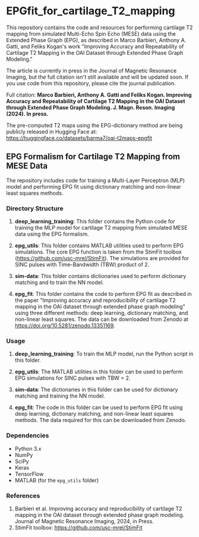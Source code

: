 # EPGfit_for_cartilage_T2_mapping
This repository contains the code and resources for performing cartilage T2 mapping from simulated Multi-Echo Spin Echo (MESE) data using the Extended Phase Graph (EPG), as described in Marco Barbieri, Anthony A. Gatti, and Feliks Kogan's work "Improving Accuracy and Repeatability of Cartilage T2 Mapping in the OAI Dataset through Extended Phase Graph Modeling." 

The article is currently in press in the Journal of Magnetic Resonance Imaging, but the full citation isn't still available and will be updated soon. If you use code from this repository, please cite the journal publication.

Full citation: **Marco Barbieri, Anthony A. Gatti and Feliks Kogan. Improving Accuracy and Repeatability of Cartilage T2 Mapping in the OAI Dataset through Extended Phase Graph Modeling.  J. Magn. Reson. Imaging (2024). In press.**

The pre-computed T2 maps using the EPG-dictionary method are being publicly released in Hugging Face at: https://huggingface.co/datasets/barma7/oai-t2maps-epgfit

## EPG Formalism for Cartilage T2 Mapping from MESE Data
The repository includes code for training a Multi-Layer Perceptron (MLP) model and performing EPG fit using dictionary matching and non-linear least squares methods.
### Directory Structure

1. **deep_learning_training**: This folder contains the Python code for training the MLP model for cartilage T2 mapping from simulated MESE data using the EPG formalism.

2. **epg_utils**: This folder contains MATLAB utilities used to perform EPG simulations. The core EPG function is taken from the StimFit toolbox (https://github.com/usc-mrel/StimFit). The simulations are provided for SINC pulses with Time-Bandwidth (TBW) product of 2.

3. **sim-data**: This folder contains dictionaries used to perform dictionary matching and to train the NN model.

4. **epg_fit**: This folder contains the code to perform EPG fit as described in the paper "Improving accuracy and reproducibility of cartilage T2 mapping in the OAI dataset through extended phase graph modeling" using three different methods: deep learning, dictionary matching, and non-linear least squares. The data can be downloaded from Zenodo at https://doi.org/10.5281/zenodo.13351169.

### Usage

1. **deep_learning_training**: To train the MLP model, run the Python script in this folder.

2. **epg_utils**: The MATLAB utilities in this folder can be used to perform EPG simulations for SINC pulses with TBW = 2.

3. **sim-data**: The dictionaries in this folder can be used for dictionary matching and training the NN model.

4. **epg_fit**: The code in this folder can be used to perform EPG fit using deep learning, dictionary matching, and non-linear least squares methods. The data required for this can be downloaded from Zenodo.

### Dependencies

- Python 3.x
- NumPy
- SciPy
- Keras
- TensorFlow
- MATLAB (for the `epg_utils` folder)

### References

1. Barbieri et al. Improving accuracy and reproducibility of cartilage T2 mapping in the OAI dataset through extended phase graph modeling. Journal of Magnetic Resonance Imaging, 2024, in Press.
2. StimFit toolbox: https://github.com/usc-mrel/StimFit
